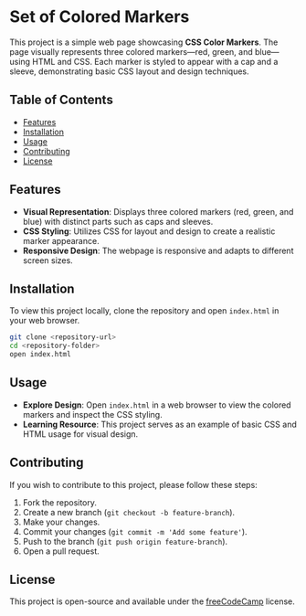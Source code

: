 # Set of Colored Markers

This project is a simple web page showcasing **CSS Color Markers**. The page visually represents three colored markers—red, green, and blue—using HTML and CSS. Each marker is styled to appear with a cap and a sleeve, demonstrating basic CSS layout and design techniques.

## Table of Contents

- [Features](#features)
- [Installation](#installation)
- [Usage](#usage)
- [Contributing](#contributing)
- [License](#license)

## Features

- **Visual Representation**: Displays three colored markers (red, green, and blue) with distinct parts such as caps and sleeves.
- **CSS Styling**: Utilizes CSS for layout and design to create a realistic marker appearance.
- **Responsive Design**: The webpage is responsive and adapts to different screen sizes.

## Installation

To view this project locally, clone the repository and open `index.html` in your web browser.

```bash
git clone <repository-url>
cd <repository-folder>
open index.html
```

## Usage

- **Explore Design**: Open `index.html` in a web browser to view the colored markers and inspect the CSS styling.
- **Learning Resource**: This project serves as an example of basic CSS and HTML usage for visual design.

## Contributing

If you wish to contribute to this project, please follow these steps:

1. Fork the repository.
2. Create a new branch (`git checkout -b feature-branch`).
3. Make your changes.
4. Commit your changes (`git commit -m 'Add some feature'`).
5. Push to the branch (`git push origin feature-branch`).
6. Open a pull request.

## License

This project is open-source and available under the [freeCodeCamp](https://www.freecodecamp.org) license.
